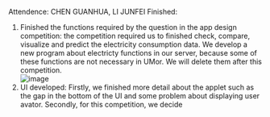 Attendence: CHEN GUANHUA, LI JUNFEI 
Finished: 
1. Finished the functions required by the question in the app design competition: the competition required us to finished check, compare,
visualize and predict the electricity consumption data. We develop a new program about electricty functions in our server, because some of
these functions are not necessary in UMor. We will delete them after this competition.  
![image](http://github.com/MagicianChen/QA_system/raw/master/2019-11-22/code/png)
2. UI developed: Firstly, we finished more detail about the applet such as the gap in the bottom of the UI and some problem about displaying
user avator. Secondly, for this competition, we decide 
